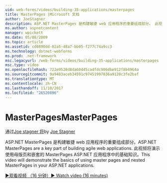 ```yaml
---
uid: web-forms/videos/building-35-applications/masterpages
title: MasterPages |Microsoft 文档
author: JoeStagner
description: ASP.NET MasterPages 是构建敏捷 web 应用程序的重要组成部分。 此视频将演示使用母版页和中的嵌套的 MasterPages 的基础知识...
ms.author: aspnetcontent
manager: wpickett
ms.date: 05/08/2009
ms.topic: article
ms.assetid: cd6890dd-02a5-48a7-bb05-f277c74a9cc3
ms.technology: dotnet-webforms
ms.prod: .net-framework
msc.legacyurl: /web-forms/videos/building-35-applications/masterpages
msc.type: video
ms.openlocfilehash: 722e9526d8da60445cadfdc906dbe912f8b4964a
ms.sourcegitcommit: 9a9483aceb34591c97451997036a9120c3fe2baf
ms.translationtype: MT
ms.contentlocale: zh-CN
ms.lasthandoff: 11/10/2017
ms.locfileid: "26520896"
---
```

<a name="masterpages"></a><span data-ttu-id="69702-104">MasterPages</span><span class="sxs-lookup"><span data-stu-id="69702-104">MasterPages</span></span>
====================
<span data-ttu-id="69702-105">通过[Joe stagner 将](https://github.com/JoeStagner)</span><span class="sxs-lookup"><span data-stu-id="69702-105">by [Joe Stagner](https://github.com/JoeStagner)</span></span>

<span data-ttu-id="69702-106">ASP.NET MasterPages 是构建敏捷 web 应用程序的重要组成部分。</span><span class="sxs-lookup"><span data-stu-id="69702-106">ASP.NET MasterPages are a key part of building agile web applications.</span></span> <span data-ttu-id="69702-107">此视频将演示使用母版页和嵌套的 MasterPages ASP.NET 应用程序中的基础知识。</span><span class="sxs-lookup"><span data-stu-id="69702-107">This video will demonstrate the basics of using master pages and nested MasterPages in your ASP.NET applications.</span></span>

[<span data-ttu-id="69702-108">&#9654;观看视频 （16 分钟）</span><span class="sxs-lookup"><span data-stu-id="69702-108">&#9654; Watch video (16 minutes)</span></span>](https://channel9.msdn.com/Blogs/ASP-NET-Site-Videos/masterpages)
